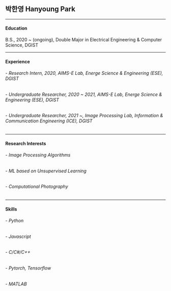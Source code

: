 ## 박한영 Hanyoung Park
___
#### Education
B.S., 2020 ~ (ongoing), Double Major in Electrical Engineering & Computer Science, DGIST
___
#### Experience
###### - Research Intern, 2020, AIMS-E Lab, Energe Science & Engineering (ESE), DGIST
###### - Undergraduate Researcher, 2020 ~ 2021, AIMS-E Lab, Energe Science & Engineering (ESE), DGIST
###### - Undergraduate Researcher, 2021 ~, Image Processing Lab, Information & Communication Engineering (ICE), DGIST
___
#### Research Interests
###### - Image Processing Algorithms
###### - ML based on Unsupervised Learning
###### - Computational Photography
___
#### Skills
###### - Python
###### - Javascript
###### - C/C#/C++
###### - Pytorch, Tensorflow
###### - MATLAB

<!--
**Hanyoung-Park/Hanyoung-Park** is a ✨ _special_ ✨ repository because its `README.md` (this file) appears on your GitHub profile.

Here are some ideas to get you started:

- 🔭 I’m currently working on ...
- 🌱 I’m currently learning ...
- 👯 I’m looking to collaborate on ...
- 🤔 I’m looking for help with ...
- 💬 Ask me about ...
- 📫 How to reach me: ...
- 😄 Pronouns: ...
- ⚡ Fun fact: ...
-->
